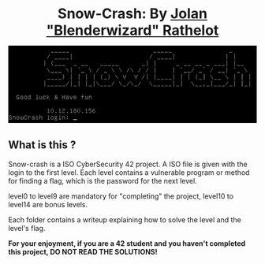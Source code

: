 <h1 align="center" style="border-bottom: none; margin-bottom: 0;">
    Snow-Crash: By <a href="https://github.com/Blenderwizard">Jolan "Blenderwizard" Rathelot</a>
</h1>

<p align="center">
	<img src="readme_files/Intro.png"/>
</p>


## What is this ?

Snow-crash is a ISO CyberSecurity 42 project. A ISO file is given with the login to the first level. Each level contains a vulnerable program or method for finding a flag, which is the password for the next level.

level0 to level9 are mandatory for "completing" the project, level10 to level14 are bonus levels.

Each folder contains a writeup explaining how to solve the level and the level's flag.

**For your enjoyment, if you are a 42 student and you haven't completed this project, DO NOT READ THE SOLUTIONS!**

